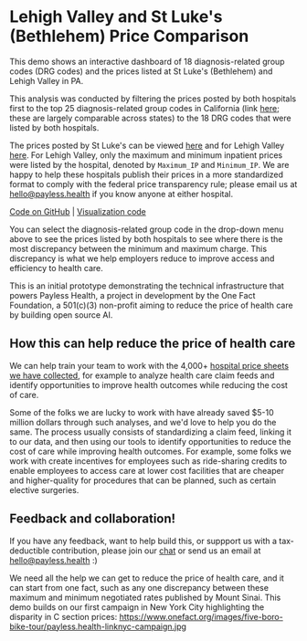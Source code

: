 <script setup>
  import { reset } from '@uwdata/vgplot';
  reset();
</script>

# Lehigh Valley and St Luke's (Bethlehem) Price Comparison

This demo shows an interactive dashboard of 18 diagnosis-related group codes (DRG codes) and the prices listed at St Luke's (Bethlehem) and Lehigh Valley in PA.

This analysis was conducted by filtering the prices posted by both hospitals first to the top 25 diagnosis-related group codes in California (link [here](https://data.chhs.ca.gov/dataset/top-25-ms-drgs-individual-hospital-pivot-profile); these are largely comparable across states) to the 18 DRG codes that were listed by both hospitals. 

The prices posted by St Luke's can be viewed [here](/hospital/stlukes-bethlehem) and for Lehigh Valley [here](/hospital/lehigh-valley). For Lehigh Valley, only the maximum and minimum inpatient prices were listed by the hospital, denoted by `Maximum_IP` and `Minimum_IP`. We are happy to help these hospitals publish their prices in a more standardized format to comply with the federal price transparency rule; please email us at [hello@payless.health](mailto:hello@payless.health) if you know anyone at either hospital.

<Example spec="/specs/yaml/lehigh-valley-st-lukes-comparison.yaml" />

[Code on GitHub](https://colab.research.google.com/github/onefact/data_build_tool_payless.health/blob/main/notebooks/230901-lehigh-valley-st-lukes-comparison.ipynb) | [Visualization code](https://github.com/onefact/payless.health/blob/main/docs/public/specs/yaml/lehigh-valley-st-lukes-comparison.yaml)

You can select the diagnosis-related group code in the drop-down menu above to see the prices listed by both hospitals to see where there is the most discrepancy between the minimum and maximum charge. This discrepancy is what we help employers reduce to improve access and efficiency to health care.

This is an initial prototype demonstrating the technical infrastructure that powers Payless Health, a project in development by the One Fact Foundation, a 501(c)(3) non-profit aiming to reduce the price of health care by building open source AI. 

## How this can help reduce the price of health care

We can help train your team to work with the 4,000+ [hospital price sheets we have collected](https://data.payless.health/#hospital_price_transparency/), for example to analyze health care claim feeds and identify opportunities to improve health outcomes while reducing the cost of care. 

Some of the folks we are lucky to work with have already saved $5-10 million dollars through such analyses, and we'd love to help you do the same. The process usually consists of standardizing a claim feed, linking it to our data, and then using our tools to identify opportunities to reduce the cost of care while improving health outcomes. For example, some folks we work with create incentives for employees such as ride-sharing credits to enable employees to access care at lower cost facilities that are cheaper and higher-quality for procedures that can be planned, such as certain elective surgeries.

## Feedback and collaboration! 

If you have any feedback, want to help build this, or suppport us with a tax-deductible contribution, please join our [chat](https://onefact.zulipchat.com/) or send us an email at [hello@payless.health](mailto:hello@payless.health) :)

We need all the help we can get to reduce the price of health care, and it can start from one fact, such as any one discrepancy between these maximum and minimum negotiated rates published by Mount Sinai. This demo builds on our first campaign in New York City highlighting the disparity in C section prices: https://www.onefact.org/images/five-boro-bike-tour/payless.health-linknyc-campaign.jpg